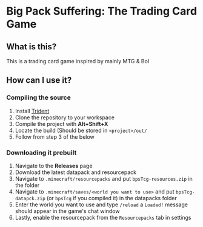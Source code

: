 # Big Pack Suffering: The Trading Card Game
## What is this?
This is a trading card game inspired by mainly MTG & BoI
## How can I use it?
### Compiling the source
1) Install [Trident](https://energyxxer.com/trident/)
2) Clone the repository to your workspace
3) Compile the project with **Alt+Shift+X**
4) Locate the build (Should be stored in ``<project>/out/``
5) Follow from step 3 of the below 
### Downloading it prebuilt
1) Navigate to the **Releases** page
2) Download the latest datapack and resourcepack
3) Navigate to ``.minecraft/resourcepacks`` and put ``bpsTcg-resources.zip`` in the folder
4) Navigate to ``.minecraft/saves/<world you want to use>`` and put ``bpsTcg-datapck.zip`` (or ``bpsTcg`` if you compiled it) in the datapacks folder
5) Enter the world you want to use and type ``/reload`` a ``Loaded!`` message should appear in the game's chat window
6) Lastly, enable the resourcepack from the ``Resourcepacks`` tab in settings



